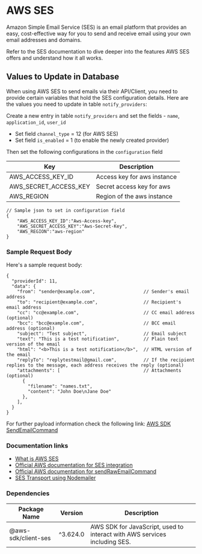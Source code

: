 # AWS SES

Amazon Simple Email Service (SES) is an email platform that provides an easy, cost-effective way for you to send and receive email using your own email addresses and domains.

Refer to the SES documentation to dive deeper into the features AWS SES offers and understand how it all works.

## Values to Update in Database

When using AWS SES to send emails via their API/Client, you need to provide certain variables that hold the SES configuration details. Here are the values you need to update in table `notify_providers`:

Create a new entry in table `notify_providers` and set the fields - `name`, `application_id`, `user_id`

- Set field `channel_type` = 12 (for AWS SES)
- Set field `is_enabled` = 1 (to enable the newly created provider)

Then set the following configurations in the `configuration` field

| Key                   | Description                 |
| --------------------- | --------------------------- |
| AWS_ACCESS_KEY_ID     | Access key for aws instance |
| AWS_SECRET_ACCESS_KEY | Secret access key for aws   |
| AWS_REGION            | Region of the aws instance  |

```jsonc
// Sample json to set in configuration field
{
    "AWS_ACCESS_KEY_ID":"Aws-Access-key",
    "AWS_SECRET_ACCESS_KEY":"Aws-Secret-Key",
    "AWS_REGION":"aws-region"
}
```

### Sample Request Body

Here's a sample request body:

```jsonc
{
  "providerId": 11,
  "data": {
    "from": "sender@example.com",                  // Sender's email address
    "to": "recipient@example.com",                 // Recipient's email address
    "cc": "cc@example.com",                        // CC email address (optional)
    "bcc": "bcc@example.com",                      // BCC email address (optional)
    "subject": "Test subject",                     // Email subject
    "text": "This is a test notification",         // Plain text version of the email
    "html": "<b>This is a test notification</b>",  // HTML version of the email
    "replyTo": "replytestmail@gmail.com",          // If the recipient replies to the message, each address receives the reply (optional)
    "attachments": [                               // Attachments (optional)
      {
        "filename": "names.txt",
        "content": "John Doe\nJane Doe"
      },
    ],
  }
}
```
For further payload information check the following link: [AWS SDK SendEmailCommand](https://docs.aws.amazon.com/AWSJavaScriptSDK/v3/latest/client/ses/command/SendEmailCommand/)

### Documentation links

- [What is AWS SES](https://docs.aws.amazon.com/ses/latest/dg/Welcome.html)
- [Official AWS documentation for SES integration](https://docs.aws.amazon.com/sdk-for-javascript/v3/developer-guide/ses-examples-sending-email.html#ses-examples-sending-emails-prerequisites)
- [Official AWS documentation for sendRawEmailCommand](https://docs.aws.amazon.com/AWSJavaScriptSDK/v3/latest/client/ses/command/SendRawEmailCommand/)
- [SES Transport using Nodemailer](https://nodemailer.com/transports/ses/)

### Dependencies

| Package Name        | Version  | Description                                                               |
| ------------------- | -------- | ------------------------------------------------------------------------- |
| @aws-sdk/client-ses | ^3.624.0 | AWS SDK for JavaScript, used to interact with AWS services including SES. |
